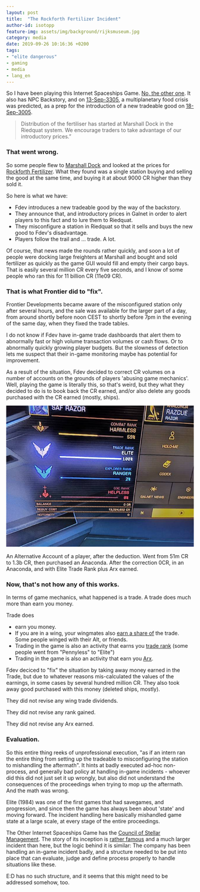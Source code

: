 ```yaml
---
layout: post
title:  "The Rockforth Fertilizer Incident"
author-id: isotopp
feature-img: assets/img/background/rijksmuseum.jpg
category: media
date: 2019-09-26 10:16:36 +0200
tags:
- "elite dangerous"
- gaming
- media
- lang_en
---
```

So I have been playing this Internet Spaceships Game. 
[No, the other one](https://www.frontierstore.net/games/elite-dangerous-cat.html).
It also has NPC Backstory, and on 
[13-Sep-3305](https://community.elitedangerous.com/galnet/uid/5d7b5ecf830d4740111e16ba),
a multiplanetary food crisis was predicted, as a prep for the introduction
of a new tradeable good on
[18-Sep-3005](https://community.elitedangerous.com/galnet/uid/5d81fa48ffcb4306ea212c82).

> Distribution of the fertiliser has started at Marshall Dock in the
> Riedquat system. We encourage traders to take advantage of our
> introductory prices.”

### That went wrong.

So some people flew to
[Marshall Dock](https://eddb.io/station/market/999) 
and looked at the prices for
[Rockforth Fertilizer](https://eddb.io/commodity/359). What they found was a
single station buying and selling the good at the same time, and buying it
at about 9000 CR higher than they sold it. 

So here is what we have:

- Fdev introduces a new tradeable good by the way of the backstory.
- They announce that, and introductory prices in Galnet in order to alert
  players to this fact and to lure them to Riedquat.
- They misconfigure a station in Riedquat so that it sells and buys
  the new good to Fdev's disadvantage.
- Players follow the trail and … trade. A lot.

Of course, that news made the rounds rather quickly, and soon a lot of
people were docking large freighters at Marshall and bought and sold
fertilizer as quickly as the game GUI would fill and empty their cargo bays.
That is easily several million CR every five seconds, and I know of some
people who ran this for 11 billion CR (11e09 CR).

### That is what Frontier did to "fix".

Frontier Developments became aware of the misconfigured station only after
several hours, and the sale was available for the larger part of a day, from
around shortly before noon CEST to shortly before 7pm in the evening of the
same day, when they fixed the trade tables.

I do not know if Fdev have in-game trade dashboards that alert them to
abnormally fast or high volume transaction volumes or cash flows. Or to
abnormally quickly growing player budgets. But the slowness of detection
lets me suspect that their in-game monitoring maybe has potential for
improvement.

As a result of the situation, Fdev decided to correct CR volumes on a number
of accounts on the grounds of players 'abusing game mechanics'. Well,
playing the game is literally this, so that's weird, but they what they
decided to do is to book back the CR earned, and/or also delete any goods
purchased with the CR earned (mostly, ships).

![](/uploads/elite-0cr.jpg)

An Alternative Account of a player, after the deduction. Went from 51m CR to
1.3b CR, then purchased an Anaconda. After the correction 0CR, in an
Anaconda, and with Elite Trade Rank plus Arx earned.

### Now, that's not how any of this works.

In terms of game mechanics, what happened is a trade. A trade does much more
than earn you money.

Trade does 

- earn you money. 
- If you are in a wing, your wingmates also 
  [earn a share of](https://elite-dangerous.fandom.com/wiki/Trade_Dividend)
  the trade. Some people winged with their Alt, or friends.
- Trading in the game is also an activity that earns you 
  [trade rank](https://elite-dangerous.fandom.com/wiki/Trader#Ranks)
  (some people went from "Pennyless" to "Elite")
- Trading in the game is also an activity that earn you
  [Arx](https://elite-dangerous.fandom.com/wiki/ARX).

Fdev deciced to "fix" the situation by taking away money earned in the
Trade, but due to whatever reasons mis-calculated the values of the
earnings, in some cases by several hundred million CR. They also took away
good purchased with this money (deleted ships, mostly).

They did not revise any wing trade dividends.

They did not revise any rank gained.

They did not revise any Arx earned.

### Evaluation.

So this entire thing reeks of unprofessional execution, "as if an intern ran
the entire thing from setting up the tradeable to misconfiguring the station
to mishandling the aftermath". It hints at badly executed ad-hoc
non-process, and generally bad policy at handling in-game incidents -
whoever did this did not just set it up wrongly, but also did not understand
the consequences of the proceedings when trying to mop up the aftermath. And
the math was wrong.

Elite (1984) was one of the first games that had savegames, and progression,
and since then the game has always been about 'state' and moving forward.
The incident handling here basically mishandled game state at a large scale,
at every stage of the entire proceedings.

The Other Internet Spaceships Game has the 
[Council of Stellar Management](https://eve.fandom.com/wiki/Council_of_Stellar_Management). 
The story of its inception is 
[rather famous](https://v1.escapistmagazine.com/articles/view/video-games/editorials/op-ed/847-Jumpgate-EVE-s-Devs-and-the-Friends-They-Keep)
and a much larger incident than here, but the logic behind it is similar:
The company has been handling an in-game incident badly, and a structure
needed to be put into place that can evaluate, judge and define process
properly to handle situations like these.

E:D has no such structure, and it seems that this might need to be addressed
somehow, too.

